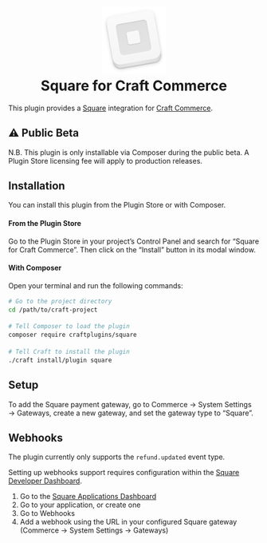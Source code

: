 <h1 align="center">
  <img src="src/icon.svg" alt="Icon" width="128">
  <div>Square for Craft Commerce</div>
</h1>

This plugin provides a [Square](https://square.com) integration for [Craft Commerce](https://craftcms.com/commerce).

## ⚠️ Public Beta

N.B. This plugin is only installable via Composer during the public beta. A Plugin Store licensing fee will apply to production releases.

## Installation

You can install this plugin from the Plugin Store or with Composer.

#### From the Plugin Store

Go to the Plugin Store in your project’s Control Panel and search for “Square for Craft Commerce”. Then click on the “Install” button in its modal window.

#### With Composer

Open your terminal and run the following commands:

```bash
# Go to the project directory
cd /path/to/craft-project

# Tell Composer to load the plugin
composer require craftplugins/square

# Tell Craft to install the plugin
./craft install/plugin square
```

## Setup

To add the Square payment gateway, go to Commerce → System Settings → Gateways, create a new gateway, and set the gateway type to “Square”.

## Webhooks

The plugin currently only supports the `refund.updated` event type.

Setting up webhooks support requires configuration within the [Square Developer Dashboard](https://developer.squareup.com).

1. Go to the [Square Applications Dashboard](https://developer.squareup.com/apps)
1. Go to your application, or create one
1. Go to Webhooks
1. Add a webhook using the URL in your configured Square gateway (Commerce → System Settings → Gateways)
